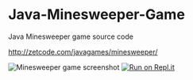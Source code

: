 # Java-Minesweeper-Game
Java Minesweeper game source code

http://zetcode.com/javagames/minesweeper/


![Minesweeper game screenshot](minesweeper.png)
[![Run on Repl.it](https://repl.it/badge/github/janbodnar/Java-Minesweeper-Game)](https://repl.it/github/janbodnar/Java-Minesweeper-Game)